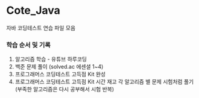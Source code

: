 # Cote_Java

자바 코딩테스트 연습 파일 모음

### 학습 순서 및 기록

1. 알고리즘 학습 - 유튜브 하루코딩
2. 백준 문제 풀이 (solved.ac 에센셜 1~4)
3. 프로그래머스 코딩테스트 고득점 Kit 완성
4. 프로그래머스 코딩테스트 고득점 Kit 시간 재고 각 알고리즘 별 문제 시험처럼 풀기 (부족한 알고리즘은 다시 공부해서 시험 반복)
